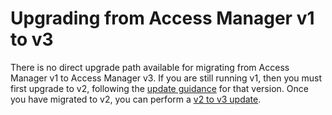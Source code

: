 # Upgrading from Access Manager v1 to v3

There is no direct upgrade path available for migrating from Access Manager v1 to Access Manager v3. If you are still running v1, then you must first upgrade to v2, following the [update guidance](https://docs.lithnet.io/ams/v2.0/installation/upgrading-from-v1) for that version. Once you have migrated to v2, you can perform a [v2 to v3 update](upgrading-from-v2.md).